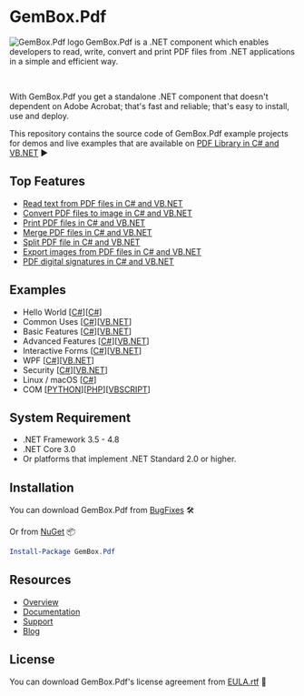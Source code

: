 # GemBox.Pdf

<img src="https://www.gemboxsoftware.com/images/NugetGba.png" alt="GemBox.Pdf logo" align="left" />

GemBox.Pdf is a .NET component which enables developers to read, write, convert and print PDF files from .NET applications in a simple and efficient way.

<br/>

With GemBox.Pdf you get a standalone .NET component that doesn't dependent on Adobe Acrobat; that's fast and reliable; that's easy to install, use and deploy.

This repository contains the source code of GemBox.Pdf example projects for demos and live examples that are available on [PDF Library in C# and VB.NET](https://www.gemboxsoftware.com/pdf/examples/c-sharp-vb-net-pdf-library/101) ▶

## Top Features

* [Read text from PDF files in C# and VB.NET](https://www.gemboxsoftware.com/pdf/examples/c-sharp-vb-net-read-pdf/205)
* [Convert PDF files to image in C# and VB.NET](https://www.gemboxsoftware.com/pdf/examples/c-sharp-convert-pdf-to-image/208)
* [Print PDF files in C# and VB.NET](https://www.gemboxsoftware.com/pdf/examples/c-sharp-vb-net-print-pdf/207)
* [Merge PDF files in C# and VB.NET](https://www.gemboxsoftware.com/pdf/examples/c-sharp-vb-net-merge-pdf/201)
* [Split PDF file in C# and VB.NET](https://www.gemboxsoftware.com/pdf/examples/c-sharp-vb-net-split-pdf/202)
* [Export images from PDF files in C# and VB.NET](https://www.gemboxsoftware.com/pdf/examples/c-sharp-vb-export-images-from-pdf/206)
* [PDF digital signatures in C# and VB.NET](https://www.gemboxsoftware.com/pdf/examples/c-sharp-vb-net-pdf-digital-signature/1102)

## Examples

* Hello World [[C#](https://github.com/gemboxsoftware-dev-team/GemBox.Pdf.Examples/tree/master/C%23/Hello%20World)][[C#](https://github.com/gemboxsoftware-dev-team/GemBox.Pdf.Examples/tree/master/VB.NET/Hello%20World)]
* Common Uses [[C#](https://github.com/gemboxsoftware-dev-team/GemBox.Pdf.Examples/tree/master/C%23/Common%20Uses)][[VB.NET](https://github.com/gemboxsoftware-dev-team/GemBox.Pdf.Examples/tree/master/VB.NET/Common%20Uses)]
* Basic Features [[C#](https://github.com/gemboxsoftware-dev-team/GemBox.Pdf.Examples/tree/master/C%23/Basic%20Features)][[VB.NET](https://github.com/gemboxsoftware-dev-team/GemBox.Pdf.Examples/tree/master/VB.NET/Basic%20Features)]
* Advanced Features [[C#](https://github.com/gemboxsoftware-dev-team/GemBox.Pdf.Examples/tree/master/C%23/Advanced%20Features)][[VB.NET](https://github.com/gemboxsoftware-dev-team/GemBox.Pdf.Examples/tree/master/VB.NET/Advanced%20Features)]
* Interactive Forms [[C#](https://github.com/gemboxsoftware-dev-team/GemBox.Pdf.Examples/tree/master/C%23/Interactive%20Forms)][[VB.NET](https://github.com/gemboxsoftware-dev-team/GemBox.Pdf.Examples/tree/master/VB.NET/Interactive%20Forms)]
* WPF [[C#](https://github.com/gemboxsoftware-dev-team/GemBox.Pdf.Examples/tree/master/C%23/WPF)][[VB.NET](https://github.com/gemboxsoftware-dev-team/GemBox.Pdf.Examples/tree/master/VB.NET/WPF)]
* Security [[C#](https://github.com/gemboxsoftware-dev-team/GemBox.Pdf.Examples/tree/master/C%23/Security)][[VB.NET](https://github.com/gemboxsoftware-dev-team/GemBox.Pdf.Examples/tree/master/VB.NET/Security)]
* Linux / macOS [[C#](https://github.com/gemboxsoftware-dev-team/GemBox.Pdf.Examples/tree/master/C%23/Linux_macOS)]
* COM [[PYTHON](https://github.com/gemboxsoftware-dev-team/GemBox.Pdf.Examples/tree/master/PYTHON,%20PHP,%20VBSCRIPT/COM.py)][[PHP](https://github.com/gemboxsoftware-dev-team/GemBox.Pdf.Examples/tree/master/PYTHON,%20PHP,%20VBSCRIPT/COM.php)][[VBSCRIPT](https://github.com/gemboxsoftware-dev-team/GemBox.Pdf.Examples/tree/master/PYTHON,%20PHP,%20VBSCRIPT/COM.vbs)]

## System Requirement

* .NET Framework 3.5 - 4.8
* .NET Core 3.0
* Or platforms that implement .NET Standard 2.0 or higher.

## Installation

You can download GemBox.Pdf from [BugFixes](https://www.gemboxsoftware.com/pdf/downloads/BugFixes.htm) 🛠️

Or from [NuGet](https://www.nuget.org/packages/GemBox.Pdf/) 📦

```powershell
Install-Package GemBox.Pdf
```

## Resources

* [Overview](https://www.gemboxsoftware.com/pdf)
* [Documentation](https://www.gemboxsoftware.com/pdf/help/html/Introduction.htm)
* [Support](https://www.gemboxsoftware.com/pdf/support)
* [Blog](https://www.gemboxsoftware.com/gembox-pdf)

## License

You can download GemBox.Pdf's license agreement from [EULA.rtf](https://www.gemboxsoftware.com/pdf/EULA.rtf) 📝
